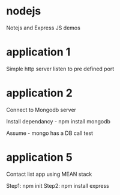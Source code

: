 # nodejs
Notejs and Express JS demos

# application 1
Simple http server listen to pre defined port

# application 2
Connect to Mongodb server

Install dependancy - npm install mongodb

Assume - mongo has a DB call test

# application 5
Contact list app using MEAN stack

Step1: npm init
Step2: npm install express
